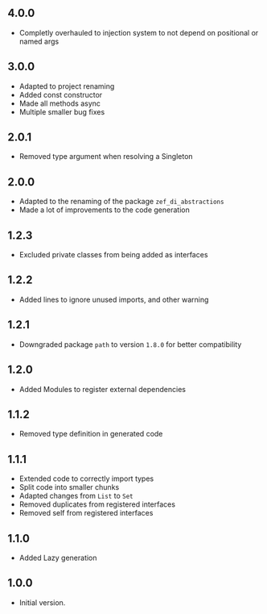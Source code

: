 ## 4.0.0

- Completly overhauled to injection system to not depend on positional or named args

## 3.0.0

- Adapted to project renaming
- Added const constructor
- Made all methods async
- Multiple smaller bug fixes

## 2.0.1

- Removed type argument when resolving a Singleton

## 2.0.0

- Adapted to the renaming of the package `zef_di_abstractions`
- Made a lot of improvements to the code generation

## 1.2.3

- Excluded private classes from being added as interfaces

## 1.2.2

- Added lines to ignore unused imports, and other warning

## 1.2.1

- Downgraded package `path` to version `1.8.0` for better compatibility

## 1.2.0

- Added Modules to register external dependencies

## 1.1.2

- Removed type definition in generated code

## 1.1.1

- Extended code to correctly import types
- Split code into smaller chunks
- Adapted changes from `List` to `Set`
- Removed duplicates from registered interfaces
- Removed self from registered interfaces

## 1.1.0

- Added Lazy generation

## 1.0.0

- Initial version.
